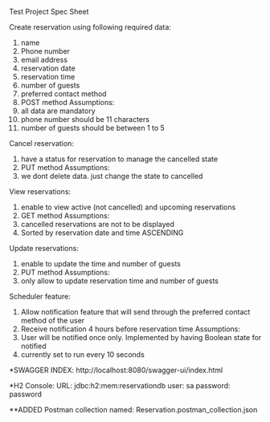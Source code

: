 Test Project Spec Sheet

Create reservation using following required data:
  1. name
  2. Phone number
  3. email address
  4. reservation date
  5. reservation time
  6. number of guests
  7. preferred contact method
  8. POST method
  Assumptions:
  1. all data are mandatory
  2. phone number should be 11 characters
  3. number of guests should be between 1 to 5

Cancel reservation:
  1. have a status for reservation to manage the cancelled state
  2. PUT method
  Assumptions:
  1. we dont delete data. just change the state to cancelled

View reservations:
  1. enable to view active (not cancelled) and upcoming reservations
  2. GET method
  Assumptions:
  1. cancelled reservations are not to be displayed
  2. Sorted by reservation date and time ASCENDING

Update reservations:
  1. enable to update the time and number of guests
  2. PUT method
  Assumptions:
  1. only allow to update reservation time and number of guests

Scheduler feature:
  1. Allow notification feature that will send through the preferred contact method of the user
  2. Receive notification 4 hours before reservation time
  Assumptions:
  1. User will be notified once only. Implemented by having Boolean state for notified
  2. currently set to run every 10 seconds

*SWAGGER INDEX: http://localhost:8080/swagger-ui/index.html

*H2 Console: 
  URL: jdbc:h2:mem:reservationdb
  user: sa
  password: password
  
**ADDED Postman collection named: Reservation.postman_collection.json
